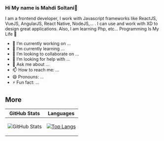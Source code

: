 ### Hi My name is Mahdi Soltani👋

I am a frontend developer, I work with Javascript frameworks like ReactJS, VueJS, AngularJS, React Native, NodeJS,... . I can use and work with XD to design great applications. Also, I am learning Php, etc... Programming Is My Life 👋


- 🔭 I’m currently working on ...
- 🌱 I’m currently learning ...
- 👯 I’m looking to collaborate on ...
- 🤔 I’m looking for help with ...
- 💬 Ask me about ...
- 📫 How to reach me: ...
- 😄 Pronouns: ...
- ⚡ Fun fact: ...


## More


| GitHub Stats  | Languages          |
|-----------|--------------------|
| <p><img src="https://github-readme-stats.vercel.app/api?username=chetfang10&amp;show_icons=true" alt="GitHub Stats"></p> | [![Top Langs](https://github-readme-stats.vercel.app/api/top-langs/?username=chetfang10&layout=compact)](https://github.com/chetfang10/github-readme-stats) |

